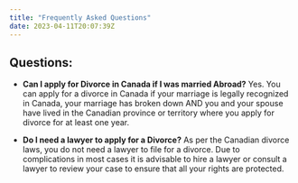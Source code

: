 ```yaml
---
title: "Frequently Asked Questions"
date: 2023-04-11T20:07:39Z
---
```

## Questions: 

- **Can I apply for Divorce in Canada if I was married Abroad?**
Yes. You can apply for a divorce in Canada if your marriage is legally recognized in Canada, your marriage has broken down AND you and your spouse have lived in the Canadian province or territory where you apply for divorce for at least one year.

- **Do I need a lawyer to apply for a Divorce?**
As per the Canadian divorce laws, you do not need a lawyer to file for a divorce. Due to complications in most cases it is advisable to hire a lawyer or consult a lawyer to review your case to ensure that all your rights are protected. 


